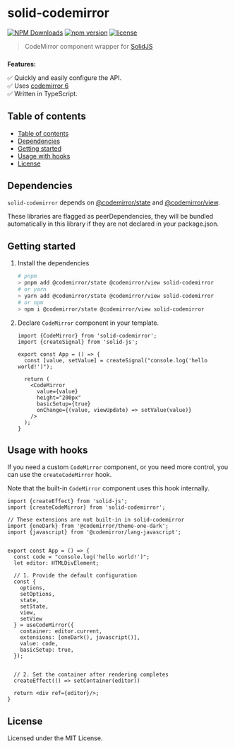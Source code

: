 # solid-codemirror

[![NPM Downloads](https://img.shields.io/npm/dw/solid-codemirror?style=flat)](https://www.npmjs.com/package/riccardoperra/solid-codemirror)
[![npm version](https://img.shields.io/npm/v/solid-codemirror)](https://www.npmjs.com/package/solid-codemirror)
[![license](https://img.shields.io/npm/l/solid-codemirror)](https://github.com/riccardoperra/solid-codemirror/blob/main/LICENSE)


> CodeMirror component wrapper for [SolidJS](https://github.com/solidjs/solid)

###

**Features:**

✅ Quickly and easily configure the API. \
✅ Uses [codemirror 6](https://codemirror.net/6/) \
✅ Written in TypeScript.

## Table of contents

- [Table of contents](#table-of-contents)
- [Dependencies](#dependencies)
- [Getting started](#getting-started)
- [Usage with hooks](#usage-with-hooks)
- [License](#license)

## Dependencies
`solid-codemirror` depends on [@codemirror/state](https://github.com/codemirror/state) and [@codemirror/view](https://github.com/codemirror/state). 

These libraries are flagged as peerDependencies, they will be bundled automatically in this library if they are not declared in your package.json.


## Getting started

1. Install the dependencies

    ```sh
    # pnpm
    > pnpm add @codemirror/state @codemirror/view solid-codemirror
    # or yarn
    > yarn add @codemirror/state @codemirror/view solid-codemirror
    # or npm
    > npm i @codemirror/state @codemirror/view solid-codemirror
    ```

2. Declare `CodeMirror` component in your template.
    ```tsx
    import {CodeMirror} from 'solid-codemirror';
    import {createSignal} from 'solid-js';
  
    export const App = () => {
      const [value, setValue] = createSignal("console.log('hello world!')");

      return (
        <CodeMirror
          value={value}
          height="200px"
          basicSetup={true}
          onChange={(value, viewUpdate) => setValue(value)}
        />
      );
    }
    ```

## Usage with hooks
If you need a custom `CodeMirror` component, or you need more control, you can use the `createCodeMirror` hook. 

Note that the built-in `CodeMirror` component uses this hook internally.

```tsx
import {createEffect} from 'solid-js';
import {createCodeMirror} from 'solid-codemirror';

// These extensions are not built-in in solid-codemirror
import {oneDark} from '@codemirror/theme-one-dark';
import {javascript} from '@codemirror/lang-javascript';


export const App = () => {
  const code = "console.log('hello world!')";
  let editor: HTMLDivElement;

  // 1. Provide the default configuration
  const {
    options,
    setOptions,
    state,
    setState,
    view,
    setView
  } = useCodeMirror({
    container: editor.current,
    extensions: [oneDark(), javascript()],
    value: code,
    basicSetup: true,
  });


  // 2. Set the container after rendering completes
  createEffect(() => setContainer(editor))

  return <div ref={editor}/>;
}
```

## License

Licensed under the MIT License.
